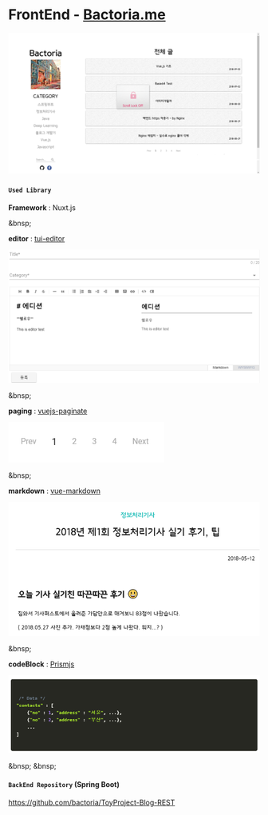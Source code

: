 # FrontEnd - [Bactoria.me](https://bactoria.me)

![](assets/main.png)


#### `Used Library`

**Framework** : Nuxt.js

&bnsp;

**editor** : [tui-editor](https://github.com/nhnent/tui.editor)

![](assets/editor.png)

&bnsp;

**paging** : [vuejs-paginate](https://github.com/lokyoung/vuejs-paginate) 

![](assets/paging.png)

&bnsp;

**markdown** : [vue-markdown](https://github.com/miaolz123/vue-markdown)

![](assets/markdown.png)

&bnsp;

**codeBlock** : [Prismjs](https://prismjs.com/)

![](assets/codeBlock.png)

&bnsp;
&bnsp;

#### `BackEnd Repository` (Spring Boot)

https://github.com/bactoria/ToyProject-Blog-REST
